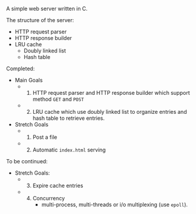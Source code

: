 
A simple web server written in C.

The structure of the server:
- HTTP request parser
- HTTP response builder
- LRU cache
    - Doubly linked list
    - Hash table

Completed:
- Main Goals
    - 1. HTTP request parser and HTTP response builder which support method
         `GET` and `POST`
    - 2. LRU cache which use doubly linked list to organize entries and hash
         table to retrieve entries.
- Stretch Goals
    - 1. Post a file
    - 2. Automatic `index.html` serving

To be continued:
- Stretch Goals:
    - 3. Expire cache entries
    - 4. Concurrency
         - multi-process, multi-threads or i/o multiplexing (use `epoll`).
